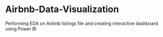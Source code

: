 # Airbnb-Data-Visualization
Performing EDA on Airbnb listings file and creating interactive dashboard using Power  BI
